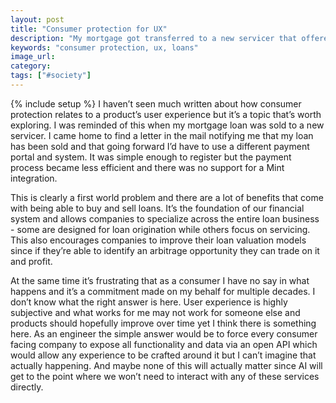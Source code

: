 ```yaml
---
layout: post
title: "Consumer protection for UX"
description: "My mortgage got transferred to a new servicer that offered a worse experience. Why do we have no say in something that will affect us for multiple decades?"
keywords: "consumer protection, ux, loans"
image_url:
category:
tags: ["#society"]
---
```

{% include setup %}
I haven’t seen much written about how consumer protection relates to a product’s user experience but it’s a topic that’s worth exploring. I was reminded of this when my mortgage loan was sold to a new servicer. I came home to find a letter in the mail notifying me that my loan has been sold and that going forward I’d have to use a different payment portal and system. It was simple enough to register but the payment process became less efficient and there was no support for a Mint integration.

This is clearly a first world problem and there are a lot of benefits that come with being able to buy and sell loans. It’s the foundation of our financial system and allows companies to specialize across the entire loan business - some are designed for loan origination while others focus on servicing. This also encourages companies to improve their loan valuation models since if they’re able to identify an arbitrage opportunity they can trade on it and profit.

At the same time it’s frustrating that as a consumer I have no say in what happens and it’s a commitment made on my behalf for multiple decades. I don’t know what the right answer is here. User experience is highly subjective and what works for me may not work for someone else and products should hopefully improve over time yet I think there is something here. As an engineer the simple answer would be to force every consumer facing company to expose all functionality and data via an open API which would allow any experience to be crafted around it but I can’t imagine that actually happening. And maybe none of this will actually matter since AI will get to the point where we won’t need to interact with any of these services directly.
